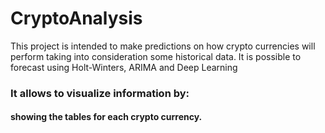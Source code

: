 # CryptoAnalysis
This project is intended to make predictions on how crypto currencies will perform taking into consideration some historical data. It is possible to forecast using Holt-Winters, ARIMA and Deep Learning

### It allows to visualize information by:
#### showing the tables for each crypto currency.
